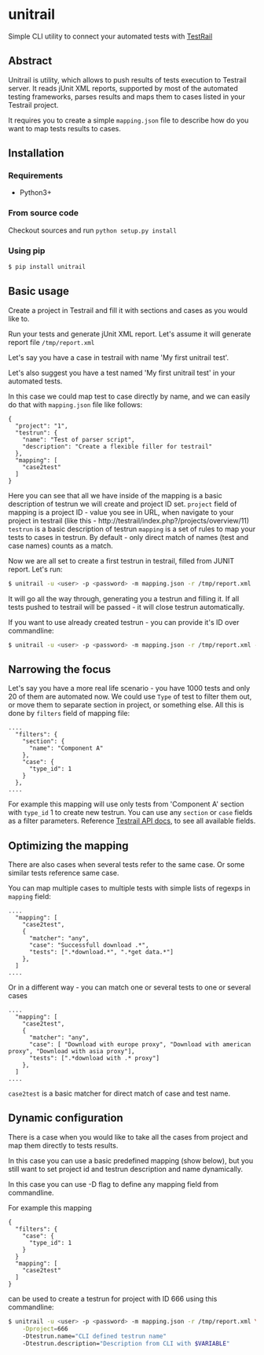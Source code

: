 # unitrail

Simple CLI utility to connect your automated tests with [TestRail](https://www.gurock.com/testrail)

## Abstract

Unitrail is utility, which allows to push results of tests execution to
Testrail server. It reads jUnit XML reports, supported by most of the automated
testing frameworks, parses results and maps them to cases listed in your
Testrail project.

It requires you to create a simple `mapping.json` file to describe how do you
want to map tests results to cases.

## Installation

### Requirements

- Python3+

### From source code

Checkout sources and run `python setup.py install`

### Using pip

```bash
$ pip install unitrail
```

## Basic usage

Create a project in Testrail and fill it with sections and cases as you would like to.

Run your tests and generate jUnit XML report. Let's assume it will generate report file `/tmp/report.xml`

Let's say you have a case in testrail with name 'My first unitrail test'.

Let's also suggest you have a test named 'My first unitrail test' in your automated tests.

In this case we could map test to case directly by name, and we can easily do that with `mapping.json` file like follows:

```
{
  "project": "1",
  "testrun": {
    "name": "Test of parser script",
    "description": "Create a flexible filler for testrail"
  },
  "mapping": [
    "case2test"
  ]
}

```

Here you can see that all we have inside of the mapping is a basic description of testrun we will create and project ID set.
`project` field of mapping is a project ID - value you see in URL, when navigate to your project in testrail (like this - http://testrail/index.php?/projects/overview/11)
`testrun` is a basic description of testrun
`mapping` is a set of rules to map your tests to cases in testrun. By default - only direct match of names (test and case names) counts as a match.

Now we are all set to create a first testrun in testrail, filled from JUNIT report. Let's run:

```bash
$ unitrail -u <user> -p <password> -m mapping.json -r /tmp/report.xml
```

It will go all the way through, generating you a testrun and filling it.
If all tests pushed to testrail will be passed - it will close testrun automatically.

If you want to use already created testrun - you can provide it's ID over commandline:

```bash
$ unitrail -u <user> -p <password> -m mapping.json -r /tmp/report.xml -t <TESTRUN ID>
```

## Narrowing the focus

Let's say you have a more real life scenario - you have 1000 tests and only 20 of them are automated now.
We could use `Type` of test to filter them out, or move them to separate section in project, or something else.
All this is done by `filters` field of mapping file:

```
....
  "filters": {
    "section": {
      "name": "Component A"
    },
    "case": {
      "type_id": 1
    }
  },
....
```

For example this mapping will use only tests from 'Component A' section with `type_id` 1 to create new testrun.
You can use any `section` or `case` fields as a filter parameters. Reference [Testrail API docs](http://docs.gurock.com/testrail-api2), to see all available fields.

## Optimizing the mapping

There are also cases when several tests refer to the same case. Or some similar tests reference same case.

You can map multiple cases to multiple tests with simple lists of regexps in `mapping` field:

```
....
  "mapping": [
    "case2test",
    {
      "matcher": "any",
      "case": "Successfull download .*",
      "tests": [".*download.*", ".*get data.*"]
    },
  ]
....
```

Or in a different way - you can match one or several tests to one or several cases

```
....
  "mapping": [
    "case2test",
    {
      "matcher": "any",
      "case": [ "Download with europe proxy", "Download with american proxy", "Download with asia proxy"],
      "tests": [".*download with .* proxy"]
    },
  ]
....
```

`case2test` is a basic matcher for direct match of case and test name.

## Dynamic configuration

There is a case when you would like to take all the cases from project and map them directly to tests results.

In this case you can use a basic predefined mapping (show below), but you still
want to set project id and testrun description and name dynamically.

In this case you can use -D flag to define any mapping field from commandline.

For example this mapping

```
{
  "filters": {
    "case": {
      "type_id": 1
    }
  }
  "mapping": [
    "case2test"
  ]
}
```

can be used to create a testrun for project with ID 666 using this commandline:

```bash
$ unitrail -u <user> -p <password> -m mapping.json -r /tmp/report.xml \
    -Dproject=666
    -Dtestrun.name="CLI defined testrun name"
    -Dtestrun.description="Description from CLI with $VARIABLE"
```

